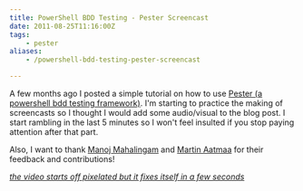 ```yaml
---
title: PowerShell BDD Testing - Pester Screencast
date: 2011-08-25T11:16:00Z
tags:
    - pester
aliases:
    - /powershell-bdd-testing-pester-screencast

---
```



A few months ago I posted a simple tutorial on how to use [Pester (a powershell bdd testing framework)](http://scottmuc.com/blog/development/pester-bdd-for-the-system-administrator/). I'm starting to practice the making of screencasts so I thought I would add some audio/visual to the blog post. I start rambling in the last 5 minutes so I won't feel insulted if you stop paying attention after that part.

Also, I want to thank [Manoj Mahalingam](https://github.com/manojlds) and [Martin Aatmaa](http://blog.martin.aatmaa.net/) for their feedback and contributions!

[*the video starts off pixelated but it fixes itself in a few seconds*](https://vimeo.com/28141416)


